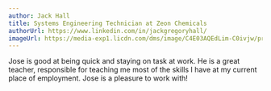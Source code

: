 ```yaml
---
author: Jack Hall
title: Systems Engineering Technician at Zeon Chemicals
authorUrl: https://www.linkedin.com/in/jackgregoryhall/
imageUrl: https://media-exp1.licdn.com/dms/image/C4E03AQEdLim-C0ivjw/profile-displayphoto-shrink_200_200/0?e=1599696000&v=beta&t=NrY8BNYp_fsntyT-MIrvaABXUkjplG_04FZT2L-2-tI
---
```

Jose is good at being quick and staying on task at work. He is a great teacher, responsible for teaching me most of the skills I have at my current place of employment. Jose is a pleasure to work with!